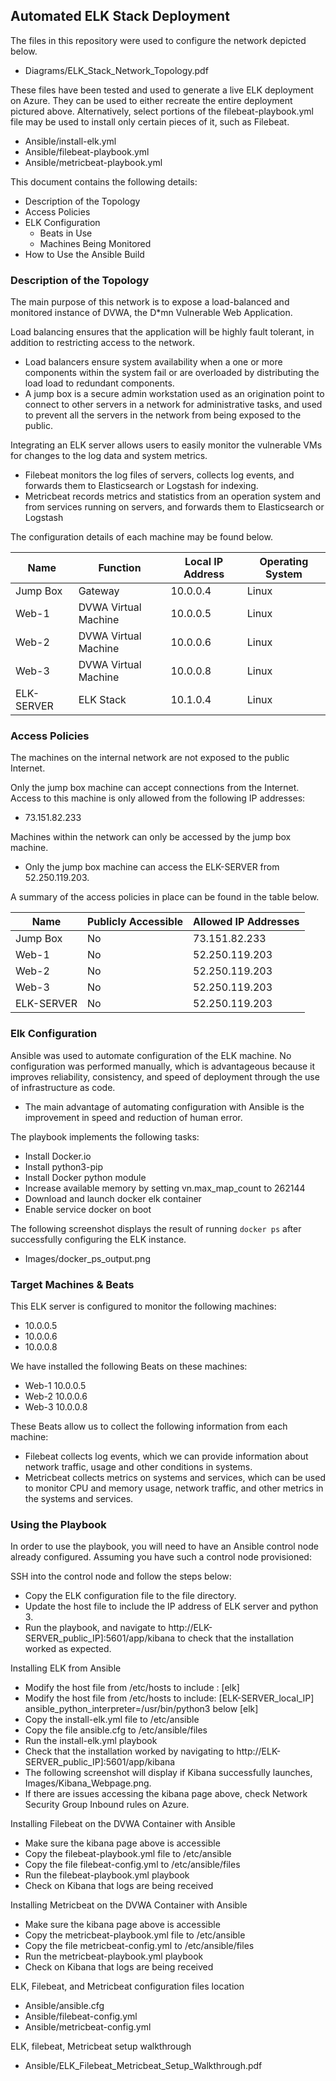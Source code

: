 ## Automated ELK Stack Deployment

The files in this repository were used to configure the network depicted below.
- Diagrams/ELK_Stack_Network_Topology.pdf

These files have been tested and used to generate a live ELK deployment on Azure. They can be used to either recreate the entire deployment pictured above. Alternatively, select portions of the filebeat-playbook.yml file may be used to install only certain pieces of it, such as Filebeat.

  - Ansible/install-elk.yml
  - Ansible/filebeat-playbook.yml
  - Ansible/metricbeat-playbook.yml

This document contains the following details:
- Description of the Topology
- Access Policies
- ELK Configuration
  - Beats in Use
  - Machines Being Monitored
- How to Use the Ansible Build

### Description of the Topology

The main purpose of this network is to expose a load-balanced and monitored instance of DVWA, the D*mn Vulnerable Web Application.

Load balancing ensures that the application will be highly fault tolerant, in addition to restricting access to the network.
- Load balancers ensure system availability when a one or more components within the system fail or are overloaded by distributing the load load to redundant components.
- A jump box is a secure admin workstation used as an origination point to connect to other servers in a network for administrative tasks, and used to prevent all the servers in the network from being exposed to the public.

Integrating an ELK server allows users to easily monitor the vulnerable VMs for changes to the log data and system metrics.
- Filebeat monitors the log files of servers, collects log events, and forwards them to Elasticsearch or Logstash for indexing.
- Metricbeat records metrics and statistics from an operation system and from services running on servers, and forwards them to Elasticsearch or Logstash

The configuration details of each machine may be found below.

| Name       | Function             | Local IP Address | Operating System |
|------------|----------------------|------------------|------------------|
| Jump Box   | Gateway              | 10.0.0.4         | Linux            |
| Web-1      | DVWA Virtual Machine | 10.0.0.5         | Linux            |
| Web-2      | DVWA Virtual Machine | 10.0.0.6         | Linux            |
| Web-3      | DVWA Virtual Machine | 10.0.0.8         | Linux            |
| ELK-SERVER | ELK Stack            | 10.1.0.4         | Linux            |

### Access Policies

The machines on the internal network are not exposed to the public Internet. 

Only the jump box machine can accept connections from the Internet. Access to this machine is only allowed from the following IP addresses:
- 73.151.82.233

Machines within the network can only be accessed by the jump box machine.
- Only the jump box machine can access the ELK-SERVER from 52.250.119.203.

A summary of the access policies in place can be found in the table below.

| Name       | Publicly Accessible | Allowed IP Addresses |
|------------|---------------------|----------------------|
| Jump Box   | No                  | 73.151.82.233        |
| Web-1      | No                  | 52.250.119.203       |
| Web-2      | No                  | 52.250.119.203       |
| Web-3      | No                  | 52.250.119.203       |
| ELK-SERVER | No                  | 52.250.119.203       |

### Elk Configuration

Ansible was used to automate configuration of the ELK machine. No configuration was performed manually, which is advantageous because it improves reliability, consistency, and speed of deployment through the use of infrastructure as code.
- The main advantage of automating configuration with Ansible is the improvement in speed and reduction of human error.

The playbook implements the following tasks:
- Install Docker.io
- Install python3-pip
- Install Docker python module
- Increase available memory by setting vn.max_map_count to 262144
- Download and launch docker elk container
- Enable service docker on boot

The following screenshot displays the result of running `docker ps` after successfully configuring the ELK instance.
- Images/docker_ps_output.png

### Target Machines & Beats
This ELK server is configured to monitor the following machines:
- 10.0.0.5
- 10.0.0.6
- 10.0.0.8

We have installed the following Beats on these machines:
- Web-1 10.0.0.5
- Web-2 10.0.0.6
- Web-3 10.0.0.8

These Beats allow us to collect the following information from each machine:
- Filebeat collects log events, which we can provide information about network traffic, usage and other conditions in systems.
- Metricbeat collects metrics on systems and services, which can be used to monitor CPU and memory usage, network traffic, and other metrics in the systems and services.

### Using the Playbook
In order to use the playbook, you will need to have an Ansible control node already configured. Assuming you have such a control node provisioned: 

SSH into the control node and follow the steps below:
- Copy the ELK configuration file to the file directory.
- Update the host file to include the IP address of ELK server and python 3.
- Run the playbook, and navigate to http://ELK-SERVER_public_IP]:5601/app/kibana to check that the installation worked as expected.

Installing ELK from Ansible
- Modify the host file from /etc/hosts to include : [elk]
- Modify the host file from /etc/hosts to include: [ELK-SERVER_local_IP] ansible_python_interpreter=/usr/bin/python3 below [elk]
- Copy the install-elk.yml file to /etc/ansible
- Copy the file ansible.cfg to /etc/ansible/files
- Run the install-elk.yml playbook
- Check that the installation worked by navigating to http://ELK-SERVER_public_IP]:5601/app/kibana
- The following screenshot will display if Kibana successfully launches, Images/Kibana_Webpage.png.
- If there are issues accessing the kibana page above, check Network Security Group Inbound rules on Azure.

Installing Filebeat on the DVWA Container with Ansible
- Make sure the kibana page above is accessible
- Copy the filebeat-playbook.yml file to /etc/ansible
- Copy the file filebeat-config.yml to /etc/ansible/files
- Run the filebeat-playbook.yml playbook
- Check on Kibana that logs are being received

Installing Metricbeat on the DVWA Container with Ansible
- Make sure the kibana page above is accessible
- Copy the metricbeat-playbook.yml file to /etc/ansible
- Copy the file metricbeat-config.yml to /etc/ansible/files
- Run the metricbeat-playbook.yml playbook
- Check on Kibana that logs are being received

ELK, Filebeat, and Metricbeat configuration files location
- Ansible/ansible.cfg
- Ansible/filebeat-config.yml
- Ansible/metricbeat-config.yml

ELK, filebeat, Metricbeat setup walkthrough
- Ansible/ELK_Filebeat_Metricbeat_Setup_Walkthrough.pdf